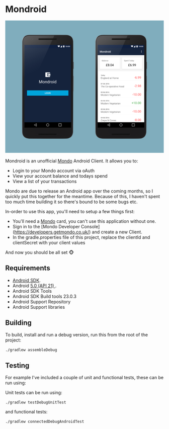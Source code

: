 Mondroid
========

<p align="center">
    <img src="images/mondroid_screens.png" alt="Mondroid Screens"/>
</p>

Mondroid is an unofficial [Mondo](https://getmondo.co.uk/) Android Client. It allows you to:

- Login to your Mondo account via oAuth
- View your account balance and todays spend
- View a list of your transactions

Mondo are due to release an Android app over the coming months, so I quickly put this together
for the meantime. Because of this, I haven't spent too much time building it so there's bound to be
some bugs etc.

In-order to use this app, you'll need to setup a few things first:

- You'll need a [Mondo](https://getmondo.co.uk/) card, you can't use this application without one.
- Sign in to the [Mondo Developer Console] (https://developers.getmondo.co.uk/) and create a new Client.
- In the gradle.properties file of this project, replace the clientId and clientSecret with your client values

And now you should be all set 🐵


Requirements
------------

 - [Android SDK](http://developer.android.com/sdk/index.html).
 - Android [5.0 (API 21) ](http://developer.android.com/tools/revisions/platforms.html#5.0).
 - Android SDK Tools
 - Android SDK Build tools 23.0.3
 - Android Support Repository
 - Android Support libraries

Building
--------

To build, install and run a debug version, run this from the root of the project:

    ./gradlew assembleDebug

Testing
-------

For example I've included a couple of unit and functional tests, these can be run using:

Unit tests can be run using:

    ./gradlew testDebugUnitTest

and functional tests:

    ./gradlew connectedDebugAndroidTest
